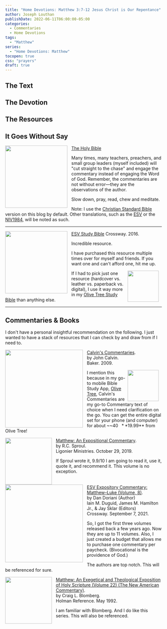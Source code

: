 ```yaml
---
title: "Home Devotions: Matthew 3:7-12 Jesus Christ is Our Repentance"
author: Joseph Louthan
publishDate: 2022-06-11T06:00:00-05:00
categories:
  - Commentaries
  - Home Devotions
tags:
  - "Matthew"
series:
  - "Home Devotions: Matthew"
tocopen: true
css: "prayers"
draft: true
---
```

## The Text



## The Devotion




## The Resources

## It Goes Without Say

[<img src="/images/resources/bible-CSB-paperback.jpg" align="left" width="200" style="padding-right: 10px" />The Holy Bible](https://amzn.to/3FbGqbM)

Many times, many teachers, preachers, and small group leaders (myself included) will "cut straight to the chase" and engage the commentary instead of engaging the Word of God. Remember, the commentaries are not without error—they are the observations of the author.

Slow down, pray, read, chew and meditate.

Note: I use the [Christian Standard Bible](https://csbible.com) version on this blog by default. Other translations, such as the [ESV](https://www.crossway.org/bibles/) or the [NIV1984](https://bibleportal.com/version/NIV1984), will be noted as such.
&nbsp;  

___

<p style="clear:both;">

[<img src="/images/resources/bible-ESV-study-bible.jpg" align="left" width="200" style="padding-right: 10px" />ESV Study Bible](https://amzn.to/3FbGs38)
Crossway. 2016.

Incredible resource.

I have purchased this resource multiple times over for myself and friends. If you want one and can't afford one, hit me up.

[<img src="/images/resources/icon-bible-olive-tree.png" align="right" width="100" style="padding-right: 10px" />](https://www.olivetree.com) If I had to pick just one resource (hardcover vs. leather vs. paperback vs. digital), I use it way more in my [Olive Tree Study Bible](https://www.olivetree.com) than anything else.  

___

## Commentaries & Books

I don't have a personal insightful recommendation on the following. I just wanted to have a stack of resources that I can check by and draw from if I need to.

<p style="clear:both;">

[<img src="/images/resources/commentary-calvin-set.png" align="left" width="250" style="padding-right: 10px" />Calvin's Commentaries](https://www.olivetree.com/store/product.php?productid=17517).  
by John Calvin.  
Baker. 2009.

[<img src="/images/resources/icon-bible-olive-tree.png" align="right" width="100" style="padding-right: 10px" />](https://www.olivetree.com)I mention this because in my go-to mobile Bible Study App, [Olive Tree](https://www.olivetree.com), Calvin's Commentaries are my go-to Commentary text of choice when I need clarification on the go. You can get the entire digital set for your phone (and computer) for about ~~$40~~ **$19.99** from Olive Tree!

<p style="clear:both;">

[<img src="/images/resources/commentary-sproul-matthew.jpg" align="left" width="150" style="padding-right: 10px" />Matthew: An Expositional Commentary](https://a.co/d/iPO4KvF).  
by R.C. Sproul.  
Ligonier Ministries. October 29, 2019.

If Sproul wrote it, 9.9/10 I am going to read it, use it, quote it, and recommend it. This volume is no exception.

<p style="clear:both;">

[<img src="/images/resources/commentary-esv-expository-set.jpg" align="left" width="250" style="padding-right: 10px" />ESV Expository Commentary: Matthew–Luke (Volume, 8)](https://a.co/d/557ktz).  
by Dan Doriani (Author)  
Iain M. Duguid, James M. Hamilton Jr., & Jay Sklar (Editors)  
Crossway. September 7, 2021.

So, I got the first three volumes released back a few years ago. Now they are up to 11 volumes. Also, I just created a budget that allows me to purchase one commentary per paycheck. (Bivocational is the providence of God.)

The authors are top notch. This will be referenced for sure.

<p style="clear:both;">

[<img src="/images/resources/commentary-nac-blomberg-matthew.jpg" align="left" width="150" style="padding-right: 10px" />Matthew: An Exegetical and Theological Exposition of Holy Scripture (Volume 22) (The New American Commentary)](https://a.co/d/4nRKV6G).  
by Craig L. Blomberg.  
Holman Reference. May 1992.

I am familiar with Blomberg. And I do like this series. This will also be referenced.

<p style="clear:both;">
